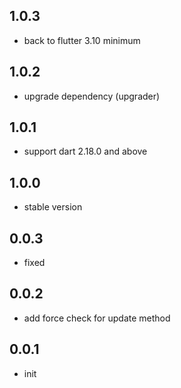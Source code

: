 ## 1.0.3


- back to flutter 3.10 minimum

## 1.0.2

- upgrade dependency (upgrader)
## 1.0.1

- support dart 2.18.0 and above

## 1.0.0

- stable version

## 0.0.3

- fixed

## 0.0.2

- add force check for update method

## 0.0.1

- init
